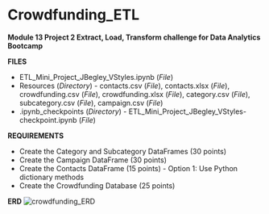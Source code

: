 # Crowdfunding_ETL
<strong>Module 13 Project 2 Extract, Load, Transform challenge for Data Analytics Bootcamp</strong>

<strong>FILES</strong>
<ul>
<li>ETL_Mini_Project_JBegley_VStyles.ipynb (<em>File</em>)
<li>Resources (<em>Directory</em>) - contacts.csv (<em>File</em>), contacts.xlsx (<em>File</em>), crowdfunding.csv (<em>File</em>), crowdfunding.xlsx (<em>File</em>), category.csv (<em>File</em>), subcategory.csv (<em>File</em>), campaign.csv (<em>File</em>)
<li>.ipynb_checkpoints (<em>Directory</em>) - ETL_Mini_Project_JBegley_VStyles-checkpoint.ipynb (<em>File</em>)</li>
</ul>

<strong>REQUIREMENTS</strong>
<ul>
<li>Create the Category and Subcategory DataFrames (30 points)
<li>Create the Campaign DataFrame (30 points)
<li>Create the Contacts DataFrame (15 points) - Option 1: Use Python dictionary methods
<li>Create the Crowdfunding Database (25 points)
</li>
</ul>

<strong>ERD</strong>
![crowdfunding_ERD](https://user-images.githubusercontent.com/121570218/234078195-9e6abb95-5815-4d32-bd8c-fe145a7ec9e9.png)
